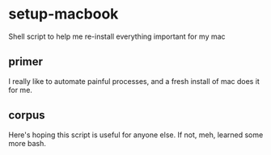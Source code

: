 # setup-macbook
Shell script to help me re-install everything important for my mac

## primer
I really like to automate painful processes, and a fresh install of mac does it for me.

## corpus
Here's hoping this script is useful for anyone else. If not, meh, learned some more bash.
